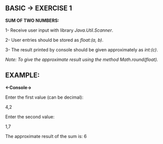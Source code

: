 <h2>BASIC -> EXERCISE 1</h2>

**SUM OF TWO NUMBERS:**

1- Receive user input with library *Java.Util.Scanner*.

2- User entries should be stored as *float:(a, b)*.

3- The result printed by console should be given approximately as *int:(c)*.

*Note: To give the approximate result using the method Math.round(float).*

<h2>EXAMPLE:</h2>

**<-Console->**

Enter the first value (can be decimal):

4,2

Enter the second value:

1,7

The approximate result of the sum is: 6
